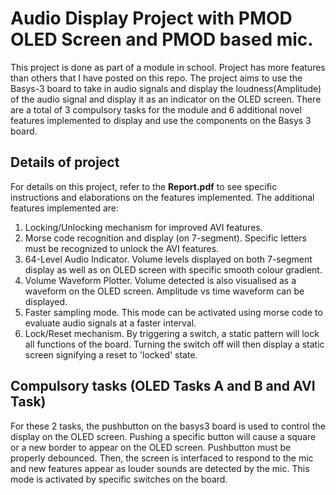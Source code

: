   # Audio Display Project with PMOD OLED Screen and PMOD based mic.

  This project is done as part of a module in school. Project has more features than others that I have posted on this repo. The project aims to use the Basys-3 board
  to take in audio signals and display the loudness(Amplitude) of the audio signal and display it as an indicator on the OLED screen. There are a total of 3 compulsory 
  tasks for the module and 6 additional novel features implemented to display and use the components on the Basys 3 board.

  ## Details of project
  For details on this project, refer to the **Report.pdf** to see specific instructions and elaborations on the features implemented. The additional features implemented are:
  1) Locking/Unlocking mechanism for improved AVI features.
  2) Morse code recognition and display (on 7-segment). Specific letters must be recognized to unlock the AVI features. <br>
  3) 64-Level Audio Indicator. Volume levels displayed on both 7-segment display as well as on OLED screen with specific smooth colour gradient. <br>
  4) Volume Waveform Plotter. Volume detected is also visualised as a waveform on the OLED screen. Amplitude vs time waveform can be displayed. <br>
  5) Faster sampling mode. This mode can be activated using morse code to evaluate audio signals at a faster interval. <br>
  6) Lock/Reset mechanism. By triggering a switch, a static pattern will lock all functions of the board. Turning the switch off will then display a static screen signifying a reset to 'locked' state. <br>

  ## Compulsory tasks (OLED Tasks A and B and AVI Task)
  For these 2 tasks, the pushbutton on the basys3 board is used to control the display on the OLED screen. Pushing a specific button will cause a square or a new border
  to appear on the OLED screen. Pushbutton must be properly debounced. 
  Then, the screen is interfaced to respond to the mic and new features appear as louder sounds are detected by the mic. This mode is activated by specific switches on the board.

  
  
